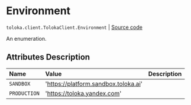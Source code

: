 # Environment
`toloka.client.TolokaClient.Environment` | [Source code](https://github.com/Toloka/toloka-kit/blob/v1.1.0.post1/src/client/__init__.py#L238)

An enumeration.

## Attributes Description

| Name | Value | Description |
| :------| :-----------| :----------|
`SANDBOX`|'https://platform.sandbox.toloka.ai'|
`PRODUCTION`|'https://toloka.yandex.com'|

